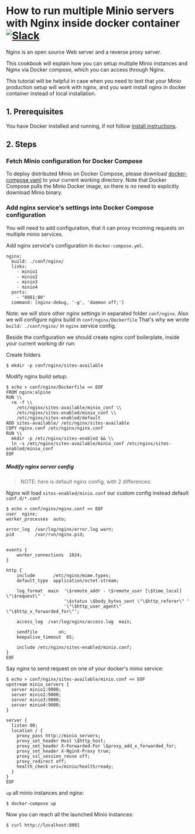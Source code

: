 # How to run multiple Minio servers with Nginx inside docker container [![Slack](https://slack.minio.io/slack?type=svg)](https://slack.minio.io)

Nginx is an open source Web server and a reverse proxy server.

This cookbook will explain how you can setup multiple Minio instances and Nginx via Docker compose, which you can access through Nginx.

This tutorial will be helpful in case when you need to test that your Minio production setup will work with nginx, and you want install nginx in docker container instead of local installation.

## 1. Prerequisites

You have Docker installed and running, if not follow [install instructions](https://docs.docker.com/engine/installation/ubuntulinux/).

## 2. Steps

### Fetch Minio configuration for Docker Compose
To deploy distributed Minio on Docker Compose, please download [docker-compose.yaml](https://github.com/minio/minio/blob/master/docs/orchestration/docker-compose/docker-compose.yaml?raw=true) to your current working directory. Note that Docker Compose pulls the Minio Docker image, so there is no need to explicitly download Minio binary.

### Add nginx service's settings into Docker Compose configuration
You will need to add configuration, that it can proxy incoming requests on multiple minio services.

Add nginx service's configuration in `docker-compose.yml`.
```
nginx:
  build: ./conf/nginx/
  links:
    - minio1
    - minio2
    - minio3
    - minio4
  ports:
    - "8081:80"
  command: [nginx-debug, '-g', 'daemon off;']
```

Note: we will store other nginx settings in separated folder `conf/nginx`. Also we will configure nginx build in `conf/nginx/Dockerfile` That's why we wrote `build: ./conf/nginx/` in `nginx` service config.

Beside the configuration we should create nginx conf boilerplate, inside your current working dir run:

Create folders
```
$ mkdir -p conf/nginx/sites-available
```

Modify nginx build setup:
```
$ echo > conf/nginx/Dockerfile << EOF
FROM nginx:alpine
RUN \\
  rm -f \\
    /etc/nginx/sites-available/minio_conf \\
    /etc/nginx/sites-enabled/minio_conf \\
    /etc/nginx/sites-enabled/default
ADD sites-available/ /etc/nginx/sites-available
COPY nginx.conf /etc/nginx/nginx.conf
RUN \\
  mkdir -p /etc/nginx/sites-enabled && \\
  ln -s /etc/nginx/sites-available/minio_conf /etc/nginx/sites-enabled/minio_conf
EOF
```

##### Modify nginx server config
> NOTE: here is default nginx config, with 2 differences:

Nginx will load `sites-enabled/minio.conf` our custom config instead default `conf.d/*.conf`

```
$ echo > conf/nginx/nginx.conf << EOF
user  nginx;
worker_processes  auto;

error_log  /var/log/nginx/error.log warn;
pid        /var/run/nginx.pid;


events {
    worker_connections  1024;
}

http {
    include       /etc/nginx/mime.types;
    default_type  application/octet-stream;

    log_format  main  '\$remote_addr - \$remote_user [\$time_local] \"\$request\" '
                      '\$status \$body_bytes_sent \"\$http_referer\" '
                      '\"\$http_user_agent\" \"\$http_x_forwarded_for\"';

    access_log  /var/log/nginx/access.log  main;

    sendfile        on;
    keepalive_timeout  65;

    include /etc/nginx/sites-enabled/minio.conf;
}
EOF
```

Say nginx to send request on one of your docker's minio service:
```
$ echo > conf/nginx/sites-available/minio.conf << EOF
upstream minio_servers {
  server minio1:9000;
  server minio2:9000;
  server minio3:9000;
  server minio4:9000;
}

server {
  listen 80;
  location / {
    proxy_pass http://minio_servers;
    proxy_set_header Host \$http_host;
    proxy_set_header X-Forwarded-For \$proxy_add_x_forwarded_for;
    proxy_set_header X-NginX-Proxy true;
    proxy_ssl_session_reuse off;
    proxy_redirect off;
    health_check uri=/minio/health/ready;
  }
}
EOF
```

`up` all minio instances and nginx:

```
$ docker-compose up
```

Now you can reach all the launched Minio instances:
```
$ curl http://localhost:8081
```
